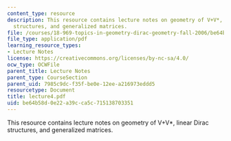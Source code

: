 ```yaml
---
content_type: resource
description: This resource contains lecture notes on geometry of V+V*, linear Dirac
  structures, and generalized matrices.
file: /courses/18-969-topics-in-geometry-dirac-geometry-fall-2006/be64b58d0e22a39cca5c715138703351_lecture4.pdf
file_type: application/pdf
learning_resource_types:
- Lecture Notes
license: https://creativecommons.org/licenses/by-nc-sa/4.0/
ocw_type: OCWFile
parent_title: Lecture Notes
parent_type: CourseSection
parent_uid: 7985c9dc-f35f-be0e-12ee-a216973eddd5
resourcetype: Document
title: lecture4.pdf
uid: be64b58d-0e22-a39c-ca5c-715138703351
---
```

This resource contains lecture notes on geometry of V+V*, linear Dirac structures, and generalized matrices.
